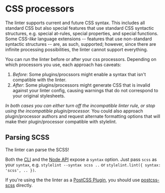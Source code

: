 # CSS processors

The linter supports current and future CSS syntax. This includes all standard CSS but also special features that use standard CSS syntactic structures, e.g. special at-rules, special properties, and special functions. Some CSS-*like* language extensions -- features that use non-standard syntactic structures -- are, as such, supported; however, since there are infinite processing possibilities, the linter cannot support everything.

You can run the linter before or after your css processors. Depending on which processors you use, each approach has caveats:

1. *Before*: Some plugins/procssors might enable a syntax that isn't compatible with the linter.
2. *After*: Some plugins/processors might generate CSS that is invalid against your linter config, causing warnings that do not correspond to your original stylesheets.

*In both cases you can either turn off the incompatible linter rule, or stop using the incompatible plugin/processor.* You could also approach plugin/processor authors and request alternate formatting options that will make their plugin/processor compatible with stylelint.

## Parsing SCSS

The linter can parse the SCSS! 

Both the [CLI](/docs/user-guide/cli.md) and the [Node API](docs/user-guide/cli.md) expose a `syntax` option. Just pass `scss` as your `syntax`, e.g. `stylelint --syntax scss ..` or `stylelint.lint({ syntax: 'scss', .. })`.

If you're using the the linter as a [PostCSS Plugin](/docs/user-guide/postcss-plugin.md), you should use [postcss-scss](https://github.com/postcss/postcss-scss) directly.
